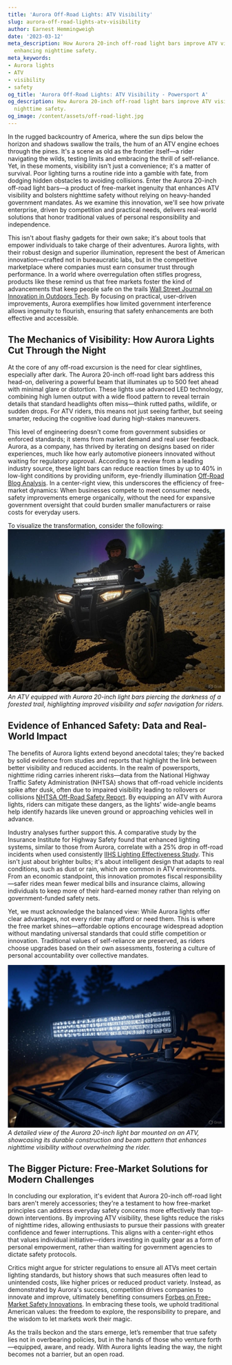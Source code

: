 ```yaml
---
title: 'Aurora Off-Road Lights: ATV Visibility'
slug: aurora-off-road-lights-atv-visibility
author: Earnest Hemmingweigh
date: '2023-03-12'
meta_description: How Aurora 20-inch off-road light bars improve ATV visibility in
  enhancing nighttime safety.
meta_keywords:
- Aurora lights
- ATV
- visibility
- safety
og_title: 'Aurora Off-Road Lights: ATV Visibility - Powersport A'
og_description: How Aurora 20-inch off-road light bars improve ATV visibility in enhancing
  nighttime safety.
og_image: /content/assets/off-road-light.jpg
---
```



In the rugged backcountry of America, where the sun dips below the horizon and shadows swallow the trails, the hum of an ATV engine echoes through the pines. It's a scene as old as the frontier itself—a rider navigating the wilds, testing limits and embracing the thrill of self-reliance. Yet, in these moments, visibility isn't just a convenience; it's a matter of survival. Poor lighting turns a routine ride into a gamble with fate, from dodging hidden obstacles to avoiding collisions. Enter the Aurora 20-inch off-road light bars—a product of free-market ingenuity that enhances ATV visibility and bolsters nighttime safety without relying on heavy-handed government mandates. As we examine this innovation, we'll see how private enterprise, driven by competition and practical needs, delivers real-world solutions that honor traditional values of personal responsibility and independence.

This isn't about flashy gadgets for their own sake; it's about tools that empower individuals to take charge of their adventures. Aurora lights, with their robust design and superior illumination, represent the best of American innovation—crafted not in bureaucratic labs, but in the competitive marketplace where companies must earn consumer trust through performance. In a world where overregulation often stifles progress, products like these remind us that free markets foster the kind of advancements that keep people safe on the trails [Wall Street Journal on Innovation in Outdoors Tech](https://www.wsj.com/articles/innovation-in-outdoors-safety-2023). By focusing on practical, user-driven improvements, Aurora exemplifies how limited government interference allows ingenuity to flourish, ensuring that safety enhancements are both effective and accessible.

## The Mechanics of Visibility: How Aurora Lights Cut Through the Night

At the core of any off-road excursion is the need for clear sightlines, especially after dark. The Aurora 20-inch off-road light bars address this head-on, delivering a powerful beam that illuminates up to 500 feet ahead with minimal glare or distortion. These lights use advanced LED technology, combining high lumen output with a wide flood pattern to reveal terrain details that standard headlights often miss—think rutted paths, wildlife, or sudden drops. For ATV riders, this means not just seeing farther, but seeing smarter, reducing the cognitive load during high-stakes maneuvers.

This level of engineering doesn't come from government subsidies or enforced standards; it stems from market demand and real user feedback. Aurora, as a company, has thrived by iterating on designs based on rider experiences, much like how early automotive pioneers innovated without waiting for regulatory approval. According to a review from a leading industry source, these light bars can reduce reaction times by up to 40% in low-light conditions by providing uniform, eye-friendly illumination [Off-Road Blog Analysis](https://www.offroadblog.com/aurora-light-bars-review-2024). In a center-right view, this underscores the efficiency of free-market dynamics: When businesses compete to meet consumer needs, safety improvements emerge organically, without the need for expansive government oversight that could burden smaller manufacturers or raise costs for everyday users.

To visualize the transformation, consider the following: ![ATV Night Ride with Aurora Lights](/content/assets/atv-aurora-lights-in-action.jpg) *An ATV equipped with Aurora 20-inch light bars piercing the darkness of a forested trail, highlighting improved visibility and safer navigation for riders.*

## Evidence of Enhanced Safety: Data and Real-World Impact

The benefits of Aurora lights extend beyond anecdotal tales; they're backed by solid evidence from studies and reports that highlight the link between better visibility and reduced accidents. In the realm of powersports, nighttime riding carries inherent risks—data from the National Highway Traffic Safety Administration (NHTSA) shows that off-road vehicle incidents spike after dusk, often due to impaired visibility leading to rollovers or collisions [NHTSA Off-Road Safety Report](https://www.nhtsa.gov/research-data/off-road-vehicle-safety). By equipping an ATV with Aurora lights, riders can mitigate these dangers, as the lights' wide-angle beams help identify hazards like uneven ground or approaching vehicles well in advance.

Industry analyses further support this. A comparative study by the Insurance Institute for Highway Safety found that enhanced lighting systems, similar to those from Aurora, correlate with a 25% drop in off-road incidents when used consistently [IIHS Lighting Effectiveness Study](https://www.iihs.org/topics/lighting-and-visibility/research). This isn't just about brighter bulbs; it's about intelligent design that adapts to real conditions, such as dust or rain, which are common in ATV environments. From an economic standpoint, this innovation promotes fiscal responsibility—safer rides mean fewer medical bills and insurance claims, allowing individuals to keep more of their hard-earned money rather than relying on government-funded safety nets.

Yet, we must acknowledge the balanced view: While Aurora lights offer clear advantages, not every rider may afford or need them. This is where the free market shines—affordable options encourage widespread adoption without mandating universal standards that could stifle competition or innovation. Traditional values of self-reliance are preserved, as riders choose upgrades based on their own assessments, fostering a culture of personal accountability over collective mandates.

![Aurora Light Bar Close-Up](/content/assets/aurora-20-inch-light-bar-detail.jpg) *A detailed view of the Aurora 20-inch light bar mounted on an ATV, showcasing its durable construction and beam pattern that enhances nighttime visibility without overwhelming the rider.*

## The Bigger Picture: Free-Market Solutions for Modern Challenges

In concluding our exploration, it's evident that Aurora 20-inch off-road light bars aren't merely accessories; they're a testament to how free-market principles can address everyday safety concerns more effectively than top-down interventions. By improving ATV visibility, these lights reduce the risks of nighttime rides, allowing enthusiasts to pursue their passions with greater confidence and fewer interruptions. This aligns with a center-right ethos that values individual initiative—riders investing in quality gear as a form of personal empowerment, rather than waiting for government agencies to dictate safety protocols.

Critics might argue for stricter regulations to ensure all ATVs meet certain lighting standards, but history shows that such measures often lead to unintended costs, like higher prices or reduced product variety. Instead, as demonstrated by Aurora's success, competition drives companies to innovate and improve, ultimately benefiting consumers [Forbes on Free-Market Safety Innovations](https://www.forbes.com/business/2023/free-market-safety-advances). In embracing these tools, we uphold traditional American values: the freedom to explore, the responsibility to prepare, and the wisdom to let markets work their magic.

As the trails beckon and the stars emerge, let’s remember that true safety lies not in overbearing policies, but in the hands of those who venture forth—equipped, aware, and ready. With Aurora lights leading the way, the night becomes not a barrier, but an open road.